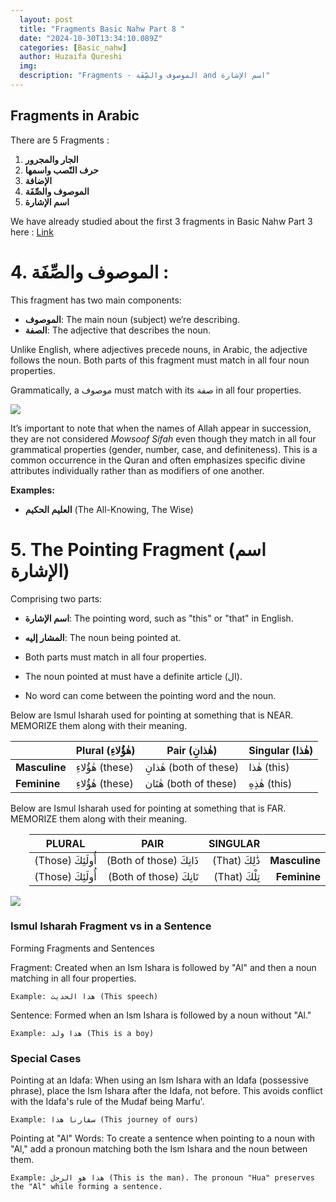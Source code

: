 ```yaml
---
  layout: post
  title: "Fragments Basic Nahw Part 8 "
  date: "2024-10-30T13:34:10.089Z"
  categories: [Basic_nahw]
  author: Huzaifa Qureshi
  img: 
  description: "Fragments - الموصوف والصِّفَة and اسم الإشارة"
---
```



## Fragments in Arabic  

There are 5 Fragments :

1. **الجار والمجرور**
2. **حرف النّصب واسمها**
3. **الإضافة**
4. **الموصوف والصِّفَة**
5. **اسم الإشارة**


We have already studied about the first 3 fragments in Basic Nahw Part 3 here : [Link](https://blogs.arabicpathway.site/basic_nahw/2024/09/24/Basic-Nahw-Part-3.html)

# 4. الموصوف والصِّفَة :  

This fragment has two main components:

- **الموصوف**: The main noun (subject) we’re describing.
- **الصفة**: The adjective that describes the noun.

Unlike English, where adjectives precede nouns, in Arabic, the adjective follows the noun. Both parts of this fragment must match in all four noun properties.

Grammatically, a موصوف must match with its صفة in all four properties.


![](https://i.imgur.com/yGws7Qj.png)



It’s important to note that when the names of Allah appear in succession, they are not considered *Mowsoof Sifah* even though they match in all four grammatical properties (gender, number, case, and definiteness). This is a common occurrence in the Quran and often emphasizes specific divine attributes individually rather than as modifiers of one another.

**Examples:**
- **العليم الحكيم** (The All-Knowing, The Wise)

# 5. The Pointing Fragment (اسم الإشارة)

Comprising two parts:

- **اسم الإشارة**: The pointing word, such as "this" or "that" in English.
- **المشار إليه**: The noun being pointed at.

- Both parts must match in all four properties.
- The noun pointed at must have a definite article (ال).
- No word can come between the pointing word and the noun.

Below are Ismul Isharah used for pointing at something that is NEAR. MEMORIZE them along with their meaning.


<table>
  <thead>
    <tr>
      <th><br></th><th><strong>Plural (هٰؤُلاءِ)</strong></th>
      <th><strong>Pair (هٰذانِ)</strong></th>
      <th><strong>Singular (هٰذا)</strong></th>
    </tr>
  </thead>

  <tbody>
    <tr>
      <td><strong>Masculine</strong></td>
      <td>هٰؤُلاءِ (these)</td>
      <td>هٰذانِ (both of these)</td>
      <td>هٰذا (this)</td>
    </tr>
    <tr>
      <td><strong>Feminine</strong></td>
      <td>هٰؤُلاءِ (these)</td>
      <td>هٰتَان (both of these)</td>
      <td>هٰذِهِ (this)</td>
    </tr>
  </tbody>
</table>

Below are Ismul Isharah used for pointing at something that is FAR. MEMORIZE them along with their meaning.

<table dir="rtl">
  <thead>
    <tr>
      <th></th>
      <th><strong>SINGULAR</strong></th>
      <th><strong>PAIR</strong></th>
      <th><strong>PLURAL</strong></th>
    </tr>
  </thead>
  <tbody>
    <tr>
      <td><strong>Masculine</strong></td>
      <td>ذَٰلِكَ (That)</td>
      <td>ذَانِكَ (Both of those)</td>
      <td>أُولَئِكَ (Those)</td>
    </tr>
    <tr>
      <td><strong>Feminine</strong></td>
      <td>تِلْكَ (That)</td>
      <td>تَانِكَ (Both of those)</td>
      <td>أُولَئِكَ (Those)</td>
    </tr>
  </tbody>
</table>


![](https://i.imgur.com/2qOiZ8B.png)


### Ismul Isharah Fragment vs in a Sentence

Forming Fragments and Sentences

  Fragment: Created when an Ism Ishara is followed by "Al" and then a noun matching in all four properties.
    
    Example: هذا الحديث (This speech)

  Sentence: Formed when an Ism Ishara is followed by a noun without "Al."
    
    Example: هذا ولد (This is a boy)


### Special Cases

  Pointing at an Idafa: When using an Ism Ishara with an Idafa (possessive phrase), place the Ism Ishara after the Idafa, not before. This avoids conflict with the Idafa's rule of the Mudaf being Marfu'.

    Example: سفارنا هذا (This journey of ours)

  Pointing at "Al" Words: To create a sentence when pointing to a noun with "Al," add a pronoun matching both the Ism Ishara and the noun between them.

    Example: هذا هو الرجل (This is the man). The pronoun "Hua" preserves the "Al" while forming a sentence.